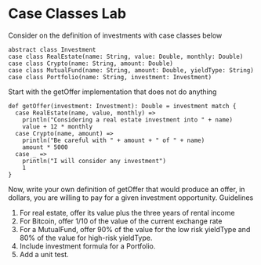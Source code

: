 # Case Classes Lab

Consider on the definition of investments with case classes below

    abstract class Investment
    case class RealEstate(name: String, value: Double, monthly: Double)
    case class Crypto(name: String, amount: Double)
    case class MutualFund(name: String, amount: Double, yieldType: String)
    case class Portfolio(name: String, investment: Investment)

Start with the getOffer implementation that does not do anything

    def getOffer(investment: Investment): Double = investment match {
      case RealEstate(name, value, monthly) =>
        println("Considering a real estate investment into " + name)
        value + 12 * monthly
      case Crypto(name, amount) =>
        println("Be careful with " + amount + " of " + name)
        amount * 5000
      case _ =>
        println("I will consider any investment")
        1
    }

Now, write your own definition of getOffer that would produce an offer, in dollars, you
are willing to pay for a given investment opportunity. Guidelines

1. For real estate, offer its value plus the three years of rental income
1. For Bitcoin, offer 1/10 of the value of the current exchange rate
1. For a MutualFund, offer 90% of the value for the low risk yieldType and 80% of the value
for high-risk yieldType.
1. Include investment formula for a Portfolio.
1. Add a unit test.